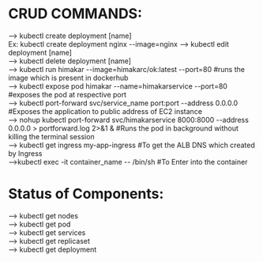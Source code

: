 # CRUD COMMANDS:

--> kubectl create deployment [name] <br>
Ex: kubectl create deployment nginx --image=nginx
--> kubectl edit deployment [name] <br>
--> kubectl delete deployment [name] <br>
--> kubectl run himakar --image=himakarc/ok:latest --port=80 #runs the image which is present in dockerhub <br>
--> kubectl expose pod himakar --name=himakarservice --port=80 #exposes the pod at respective port <br>
--> kubectl port-forward svc/service_name port:port --address 0.0.0.0 #Exposes the application to public address of EC2 instance <br>
--> nohup kubectl port-forward svc/himakarservice 8000:8000 --address 0.0.0.0 > portforward.log 2>&1 & #Runs the pod in background without killing the terminal session <br>
--> kubectl get ingress my-app-ingress #To get the ALB DNS which created by Ingress <br>
-->kubectl exec -it container_name -- /bin/sh #To Enter into the container <br>

# Status of Components: <br>

--> kubectl get nodes <br>
--> kubectl get pod <br>
--> kubectl get services <br>
--> kubectl get replicaset <br>
--> kubectl get deployment <br>

